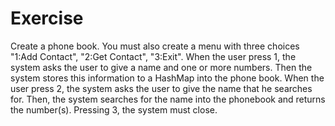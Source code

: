 # Exercise

Create a phone book. You must also create a menu with three choices "1:Add Contact", "2:Get Contact", "3:Exit". When the user press 1, the system asks the user to give a name and one or more numbers. Then the system stores this information to a HashMap into the phone book. When the user press 2, the system asks the user to give the name that he searches for. Then, the system searches for the name into the phonebook and returns the number(s). Pressing 3, the system must close.
